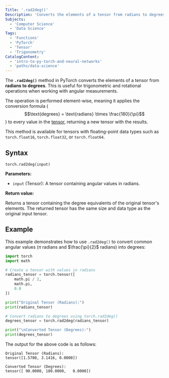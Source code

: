 ```yaml
---
Title: '.rad2deg()'
Description: 'Converts the elements of a tensor from radians to degrees.'
Subjects:
  - 'Computer Science'
  - 'Data Science'
Tags:
  - 'Functions'
  - 'PyTorch'
  - 'Tensor'
  - 'Trigonometry'
CatalogContent:
  - 'intro-to-py-torch-and-neural-networks'
  - 'paths/data-science'
---
```


The **`.rad2deg()`** method in PyTorch converts the elements of a tensor from **radians to degrees**. This is useful for trigonometric and rotational operations when working with angular measurements.

The operation is performed element-wise, meaning it applies the conversion formula ($$\text{degrees} = \text{radians} \times \frac{180}{\pi}$$) to every value in the [tensor](https://www.codecademy.com/resources/docs/pytorch/tensors), returning a new tensor with the results.

This method is available for tensors with floating-point data types such as `torch.float16`, `torch.float32`, or `torch.float64`.

## Syntax

```pseudo
torch.rad2deg(input)
```

**Parameters:**

- `input` (Tensor): A tensor containing angular values in radians.

**Return value:**

Returns a tensor containing the degree equivalents of the original tensor's elements. The returned tensor has the same size and data type as the original input tensor.

## Example

This example demonstrates how to use `.rad2deg()` to convert common angular values ($\pi$ radians and $\frac{\pi}{2}$ radians) into degrees:

```python
import torch
import math

# Create a tensor with values in radians
radians_tensor = torch.tensor([
    math.pi / 2, 
    math.pi,     
    0.0           
])

print("Original Tensor (Radians):")
print(radians_tensor)

# Convert radians to degrees using torch.rad2deg()
degrees_tensor = torch.rad2deg(radians_tensor)

print("\nConverted Tensor (Degrees):")
print(degrees_tensor)
```

The output for the above code is as follows:

```shell
Original Tensor (Radians):
tensor([1.5708, 3.1416, 0.0000])

Converted Tensor (Degrees):
tensor([ 90.0000, 180.0000,   0.0000])
```
